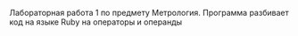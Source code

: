 Лабораторная работа 1 по предмету Метрология. Программа разбивает код на языке Ruby на операторы и операнды
